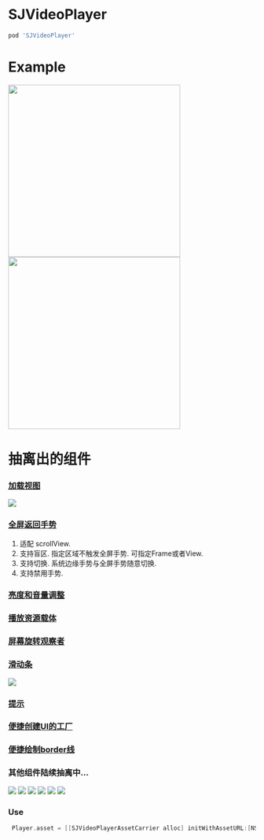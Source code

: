 # SJVideoPlayer
```ruby
pod 'SJVideoPlayer' 
```

# Example
<img src="https://github.com/changsanjiang/SJVideoPlayer/blob/master/SJVideoPlayerProject/SJVideoPlayerProject/table2.gif" width=350 /> <img src="https://github.com/changsanjiang/SJVideoPlayer/blob/master/SJVideoPlayerProject/SJVideoPlayerProject/nested.gif" width=350 />

# 抽离出的组件
### [加载视图](https://github.com/changsanjiang/SJLoadingView)
<img src="https://github.com/changsanjiang/SJVideoPlayer/blob/master/SJVideoPlayerProject/SJVideoPlayerProject/loading.gif" />

### [全屏返回手势](https://github.com/changsanjiang/SJFullscreenPopGesture)<br/>
1. 适配 scrollView.
2. 支持盲区. 指定区域不触发全屏手势. 可指定Frame或者View.
3. 支持切换. 系统边缘手势与全屏手势随意切换.
4. 支持禁用手势.

### [亮度和音量调整](https://github.com/changsanjiang/SJVolBrigControl)

### [播放资源载体](https://github.com/changsanjiang/SJVideoPlayerAssetCarrier)

### [屏幕旋转观察者](https://github.com/changsanjiang/SJOrentationObserver)

### [滑动条](https://github.com/changsanjiang/SJSlider)
<img src="https://github.com/changsanjiang/SJVideoPlayer/blob/master/SJVideoPlayerProject/SJVideoPlayerProject/slider.gif" />

### [提示](https://github.com/changsanjiang/SJPrompt)

### [便捷创建UI的工厂](https://github.com/changsanjiang/SJUIFactory)

### [便捷绘制border线](https://github.com/changsanjiang/SJBorderLineView)

### 其他组件陆续抽离中...

<img src="https://github.com/changsanjiang/SJVideoPlayer/blob/master/SJVideoPlayerProject/SJVideoPlayerProject/IMG_0472.PNG" /> <img src="https://github.com/changsanjiang/SJVideoPlayer/blob/master/SJVideoPlayerProject/SJVideoPlayerProject/IMG_0473.PNG" /> <img src="https://github.com/changsanjiang/SJVideoPlayer/blob/master/SJVideoPlayerProject/SJVideoPlayerProject/IMG_0478.PNG" /> <img src="https://github.com/changsanjiang/SJVideoPlayer/blob/master/SJVideoPlayerProject/SJVideoPlayerProject/IMG_0479.PNG" /> <img src="https://github.com/changsanjiang/SJVideoPlayer/blob/master/SJVideoPlayerProject/SJVideoPlayerProject/IMG_0480.PNG" /> <img src="https://github.com/changsanjiang/SJVideoPlayer/blob/master/SJVideoPlayerProject/SJVideoPlayerProject/IMG_0481.PNG" />


### Use
```Objective-C
 Player.asset = [[SJVideoPlayerAssetCarrier alloc] initWithAssetURL:[NSURL URLWithString:@"http://....."] beginTime:10];
```


